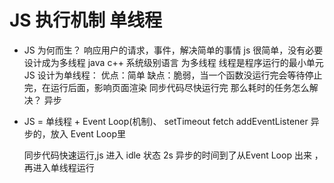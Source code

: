 # JS 执行机制 单线程
 - JS 为何而生？
    响应用户的请求，事件，解决简单的事情
    js 很简单，没有必要设计成为多线程
    java c++ 系统级别语言 为多线程
    线程是程序运行的最小单元
    JS 设计为单线程：
        优点：简单
        缺点：脆弱，当一个函数没运行完会等待停止完，在运行后面，影响页面渲染
             同步代码尽快运行完
        那么耗时的任务怎么解决？
            异步

- JS = 单线程 + Event Loop(机制)、
    setTimeout fetch addEventListener 异步的，放入 Event Loop里

    同步代码快速运行,js 进入 idle 状态 2s 异步的时间到了从Event Loop 出来 ，再进入单线程运行
